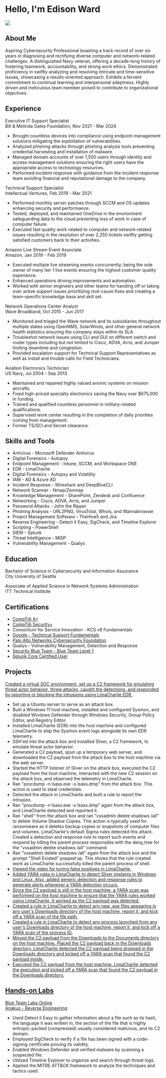 # Hello, I'm Edison Ward
<a href="https://www.linkedin.com/in/edisonward/"><img src="https://img.shields.io/badge/-LinkedIn-0072b1?&style=for-the-badge&logo=linkedin&logoColor=white" /></a>

## About Me

Aspiring Cybersecurity Professional boasting a track record of over six years in diagnosing and rectifying diverse computer and network-related challenges. A distinguished Navy veteran, offering a decade-long history of fostering teamwork, accountability, and strong work ethics. Demonstrated proficiency in swiftly analyzing and resolving intricate and time-sensitive issues, showcasing a results-oriented approach. Exhibits a fervent commitment to continual learning and interpersonal adeptness. Highly driven and meticulous team member poised to contribute to organizational objectives.

## Experience

Executive IT Support Specialist
<br> Bill & Melinda Gates Foundation, Nov 2021 - Mar 2024

- Brought countless devices into compliance using endpoint management solutions mitigating the exploitation of vulnerabilities. 
-	Analyzed phishing attacks through phishing analysis tools preventing credential harvesting and installation of malware. 
-	Managed domain accounts of over 1,500 users through identity and access management solutions ensuring the right users have the appropriate access to technology resources. 
-	Performed incident response with guidance from the incident response team avoiding financial and reputational damage to the company. 

Technical Support Specialist
<br> Intellectual Ventures, Feb 2019 - Mar 2021

-	Performed monthly server patches through SCCM and OS updates enhancing security and performance. 
-	Tested, deployed, and maintained OneDrive in the environment safeguarding data to the cloud preventing loss of work in case of computer failure.
-	Executed fast quality work related to computer and network-related issues resulting in the resolution of over 2,250 tickets swiftly getting satisfied customers back to their activities. 

Amazon Live Stream Event Associate
<br> Amazon, Jan 2019 - Feb 2019

-	Executed multiple live streaming events concurrently; being the sole owner of many tier 1 live events ensuring the highest customer quality experience.
-	Enhanced operations driving improvements and automation.
-	Worked with senior engineers and other teams for handing off or taking over active support issues prioritizing root-cause fixes and creating a team-specific knowledge base and skill set.

Network Operations Center Analyst
<br> Wave Broadband, Oct 2015 - Jun 2017

-	Monitored and triaged the Wave network and its subsidiaries throughout multiple states using OpenNMS, SolarWinds, and other general network health statistics ensuring the company stays within its SLA.
-	Troubleshot network issues using CLI and GUI on different switch and router types including but not limited to Cisco, ADVA, Arris, and Juniper limiting downtime and congestion.
-	Provided escalation support for Technical Support Representatives as well as install and trouble calls for Field Technicians.

Aviation Electronics Technician
<br> US Navy, Jul 2004 - Sep 2013

- Maintained and repaired highly valued avionic systems on mission aircrafts.
- Fixed high-priced specialty electronics saving the Navy over $675,000 in funding.
- Trained and qualified countless personnel in military-related qualifications.
- Supervised work center resulting in the completion of daily priorities coming from management.
- Former TS/SCI and Secret clearance.

## Skills and Tools

- Antivirus - Microsoft Defender Antivirus
- Digital Forensics - Autopsy
- Endpoint Management - Intune, SCCM, and Workspace ONE
- EDR - LimaCharlie
- Digital Forensics - Autopsy and Volatility
- IAM - AD & Azure AD
- Incident Response - Wireshark and DeepBlueCLI
- Network Scanner - Nmap/Zenmap
- Knowledge Management - SharePoint, Zendesk and Confluence
- Networking - Cisco, ADVA, Arris, and Juniper
- Password Attacks - John the Ripper
- Phishing Analysis - URL2PNG, VirusTotal, Whois, and Wannabrowser
- Project Management Software - TheHive5 and Jira
- Reverse Engineering - Detect it Easy, SigCheck, and Timeline Explorer
- Scripting - PowerShell
- SIEM - Splunk
- Threat Intelligence - MISP
- Vulnerability Management - Qualys

## Education

Bachelor of Science in Cybersecurity and Information Assurance
<br>City University of Seattle

Associate of Applied Science in Network Systems Administration
<br>ITT Technical Institute

## Certifications

- <a href="https://www.credly.com/badges/f61f9bc7-b044-4be5-ab73-b5c304597854/public_url">CompTIA A+</a>
- <a href="https://www.credly.com/badges/cff68502-f364-493f-b028-9cc492076d05/public_url">CompTIA Security+</a>
- Consortium for Service Innovation - KCS v6 Fundamentals
- <a href="https://www.coursera.org/account/accomplishments/verify/53XN438CZMC5">Google - Technical Support Fundamentals</a>
- <a href="https://www.coursera.org/account/accomplishments/verify/RH4P8BV7F2WX">Palo Alto Networks Cybersecurity Foundation</a>
- Qualys - Vulnerability Management, Detection and Response
- <a href="https://www.credly.com/badges/f85d4be6-6aff-4abc-abf5-294f9105fa9a/public_url">Security Blue Team - Blue Team Level 1</a>
- <a href="https://www.credly.com/badges/30787a57-9ccc-4255-a608-e6f2fd96cd71/public_url">Splunk Core Certified User</a>

## Projects

<a href="https://blog.ecapuano.com/p/so-you-want-to-be-a-soc-analyst-intro?utm_source=direct&utm_campaign=post&utm_medium=web&triedRedirect=true">Created a virtual SOC environment, set up a C2 framework for emulating threat actor behavior, threw attacks, caught the detections, and responded by reporting or blocking the intrusions using LimaCharlie EDR.</a>

- Set up a Ubuntu server to serve as an attack box.
- Built a Windows 11 host machine, installed and configured Sysmon, and disabled Windows Defender through Windows Security, Group Policy Editor, and Registry Editor.
- Installed LimaCharlie (EDR) into the host machine and configured LimaCharlie to ship the Sysmon event logs alongside its own EDR telemetry.
- SSH'ed into the attack box and installed Sliver, a C2 framework, to emulate threat actor behavior.
- Generated a C2 payload, spun up a temporary web server, and downloaded the C2 payload from the attack box to the host machine via the web server.
- Started the HTTP listener of Sliver on the attack box, executed the C2 payload from the host machine, interacted with the new C2 session on the attack box, and observed the telemetry in LimaCharlie.
- Ran "procdump -n lsass.exe -s lsass.dmp" from the attack box. This action is used to steal credentials.
- Detected the attack in LimaCharlie and built a rule to report the intrusion.
- Ran "procdump -n lsass.exe -s lsass.dmp" again from the attack box, and LimaCharlie detected and reported it.
- Ran "shell" from the attack box and ran "vssadmin delete shadows /all" to delete Volume Shadow Copies. This action is typically used for ransomware as it deletes backup copies or snapshots of computer files and volumes. LimaCharlie's default Sigma rules detected this attack. Created a detection and response rule to report such events and respond by killing the parent process responsible with the deny_tree for the "vssadmin delete shadows /all" command.
- Ran "vssadmin delete shadows /all" again from the attack box and the prompt "Shell Existed" popped up. This shows that the rule created work as LimaCharlie successfully killed the parent process of shell.
- <a href="https://blog.ecapuano.com/p/so-you-want-to-be-a-soc-analyst-part-54f?triedRedirect=true">Viewed the video for tuning false positives in LimaCharlie.
- Added YARA rules in LimaCharlie to detect Sliver implants in Windows and Linux. Also, added generic detection and response rules to generate alerts whenever a YARA detection occurs.
- Since the C2 payload is still in the host machine, a YARA scan was performed on the host machine to ensure that the YARA rules worked using LimaCharlie. It worked as the C2 payload was detected.
- Created a rule in LimaCharlie to detect any new .exe files appearing in any user's Downloads directory of the host machine, report it, and kick off a YARA scan of the file path.
- Created a rule in LimaCharlie to detect any process launched from any user's Downloads directory of the host machine, report it, and kick off a YARA scan of the process ID.
- Moved the C2 payload from the Downloads to the Documents directory on the host machine. Placed the C2 payload back in the Downloads directory. LimaCharlie detected the C2 payload being dropped in the Downloads directory and kicked off a YARA scan that found the C2 payload inside.
- Executed the C2 payload from the host machine. LimaCharlie detected the execution and kicked off a YARA scan that found the C2 payload in the Downloads directory.

## Hands-on Labs

Blue Team Labs Online
<br><a href="https://blueteamlabs.online/achievement/share/75272/203">Anakus - Reverse Engineering</a>

- Used Detect it Easy to gather information about a file such as its hash, the language it was written in, the section of the file that is highly entropic-packed (compressed) usually considered malicious, and its C2 domain.
- Employed SigCheck to verify if a file has been signed with a code-signing certificate proving its validity.
- Enabled Windows Defender and verified malware by scanning a suspected file.
- Utilized Timeline Explorer to organize and search through threat logs.
- Applied the MITRE ATT&CK framework to analyze the techniques and tactics used. 
